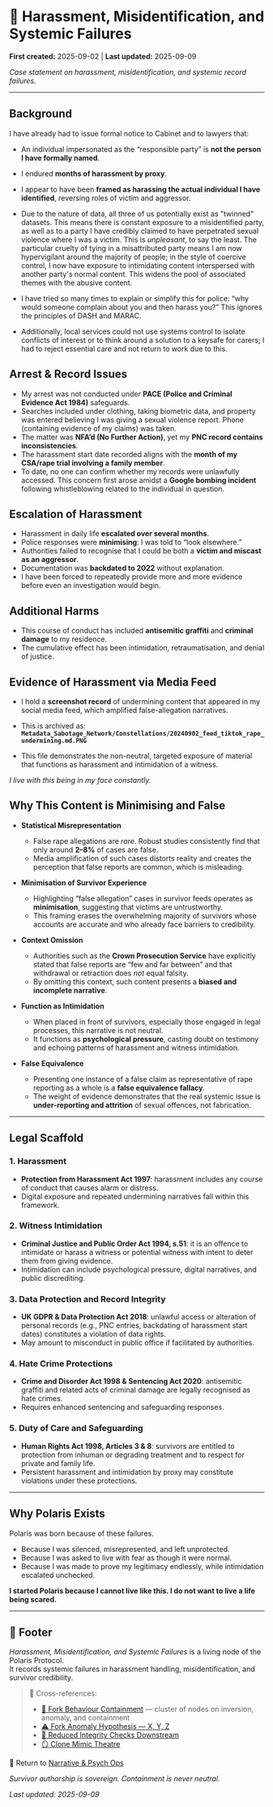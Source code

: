 # 👾 Harassment, Misidentification, and Systemic Failures  
**First created:** 2025-09-02 | **Last updated:** 2025-09-09  

*Case statement on harassment, misidentification, and systemic record failures.*  

---

## Background  
I have already had to issue formal notice to Cabinet and to lawyers that:  

- An individual impersonated as the “responsible party” is **not the person I have formally named**.  
- I endured **months of harassment by proxy**.  
- I appear to have been **framed as harassing the actual individual I have identified**, reversing roles of victim and aggressor.  

- Due to the nature of data, all three of us potentially exist as "twinned" datasets. This means there is constant exposure to a misidentified party, as well as to a party I have credibly claimed to have perpetrated sexual violence where I was a victim. This is *unpleasant*, to say the least. The particular cruelty of tying in a misattributed party means I am now hypervigilant around the majority of people; in the style of coercive control, I now have exposure to intimidating content interspersed with another party's normal content. This widens the pool of associated themes with the abusive content.  
- I have tried so many times to explain or simplify this for police: “why would someone complain about you and then harass you?” This ignores the principles of DASH and MARAC.  
- Additionally, local services could not use systems control to isolate conflicts of interest or to think around a solution to a keysafe for carers; I had to reject essential care and not return to work due to this.  

## Arrest & Record Issues  
- My arrest was not conducted under **PACE (Police and Criminal Evidence Act 1984)** safeguards.  
- Searches included under clothing, taking biometric data, and property was entered believing I was giving a sexual violence report. Phone (containing evidence of my claims) was taken.  
- The matter was **NFA’d (No Further Action)**, yet my **PNC record contains inconsistencies**.  
- The harassment start date recorded aligns with the **month of my CSA/rape trial involving a family member**.  
- To date, no one can confirm whether my records were unlawfully accessed. This concern first arose amidst a **Google bombing incident** following whistleblowing related to the individual in question.  

## Escalation of Harassment  
- Harassment in daily life **escalated over several months**.  
- Police responses were **minimising**: I was told to “look elsewhere.”  
- Authorities failed to recognise that I could be both a **victim and miscast as an aggressor**.  
- Documentation was **backdated to 2022** without explanation.  
- I have been forced to repeatedly provide more and more evidence before even an investigation would begin.  

## Additional Harms  
- This course of conduct has included **antisemitic graffiti** and **criminal damage** to my residence.  
- The cumulative effect has been intimidation, retraumatisation, and denial of justice.  

## Evidence of Harassment via Media Feed  
- I hold a **screenshot record** of undermining content that appeared in my social media feed, which amplified false-allegation narratives.  
- This is archived as:  
  **`Metadata_Sabotage_Network/Constellations/20240902_feed_tiktok_rape_undermining.md.PNG`**
  
- This file demonstrates the non-neutral, targeted exposure of material that functions as harassment and intimidation of a witness.  

*I live with this being in my face constantly.*  

## Why This Content is Minimising and False  

- **Statistical Misrepresentation**  
  - False rape allegations are *rare*. Robust studies consistently find that only around **2–8%** of cases are false.  
  - Media amplification of such cases distorts reality and creates the perception that false reports are common, which is misleading.  

- **Minimisation of Survivor Experience**  
  - Highlighting “false allegation” cases in survivor feeds operates as **minimisation**, suggesting that victims are untrustworthy.  
  - This framing erases the overwhelming majority of survivors whose accounts are accurate and who already face barriers to credibility.  

- **Context Omission**  
  - Authorities such as the **Crown Prosecution Service** have explicitly stated that false reports are “few and far between” and that withdrawal or retraction does *not* equal falsity.  
  - By omitting this context, such content presents a **biased and incomplete narrative**.  

- **Function as Intimidation**  
  - When placed in front of survivors, especially those engaged in legal processes, this narrative is not neutral.  
  - It functions as **psychological pressure**, casting doubt on testimony and echoing patterns of harassment and witness intimidation.  

- **False Equivalence**  
  - Presenting one instance of a false claim as representative of rape reporting as a whole is a **false equivalence fallacy**.  
  - The weight of evidence demonstrates that the real systemic issue is **under-reporting and attrition** of sexual offences, not fabrication.  

---

## Legal Scaffold  

### 1. Harassment  
- **Protection from Harassment Act 1997**: harassment includes any course of conduct that causes alarm or distress.  
- Digital exposure and repeated undermining narratives fall within this framework.  

### 2. Witness Intimidation  
- **Criminal Justice and Public Order Act 1994, s.51**: it is an offence to intimidate or harass a witness or potential witness with intent to deter them from giving evidence.  
- Intimidation can include psychological pressure, digital narratives, and public discrediting.  

### 3. Data Protection and Record Integrity  
- **UK GDPR & Data Protection Act 2018**: unlawful access or alteration of personal records (e.g., PNC entries, backdating of harassment start dates) constitutes a violation of data rights.  
- May amount to misconduct in public office if facilitated by authorities.  

### 4. Hate Crime Protections  
- **Crime and Disorder Act 1998 & Sentencing Act 2020**: antisemitic graffiti and related acts of criminal damage are legally recognised as hate crimes.  
- Requires enhanced sentencing and safeguarding responses.  

### 5. Duty of Care and Safeguarding  
- **Human Rights Act 1998, Articles 3 & 8**: survivors are entitled to protection from inhuman or degrading treatment and to respect for private and family life.  
- Persistent harassment and intimidation by proxy may constitute violations under these protections.  

---

## Why Polaris Exists  
Polaris was born because of these failures.  

- Because I was silenced, misrepresented, and left unprotected.  
- Because I was asked to live with fear as though it were normal.  
- Because I was made to prove my legitimacy endlessly, while intimidation escalated unchecked.  

**I started Polaris because I cannot live like this. I do not want to live a life being scared.**  

---

## 🏮 Footer  

*Harassment, Misidentification, and Systemic Failures* is a living node of the Polaris Protocol.  
It records systemic failures in harassment handling, misidentification, and survivor credibility.  

> 📡 Cross-references:  
> - [👹 Fork Behaviour Containment](./) — cluster of nodes on inversion, anomaly, and containment  
> - [⚠️ Fork Anomaly Hypothesis — X, Y, Z](./⚠️_fork_anomaly_hypothesis_XYZ_2025-09-09.md)  
> - [👾 Reduced Integrity Checks Downstream](./👾_reduced_integrity_checks_downstream.md)  
> - [🪞 Clone Mimic Theatre](./🪞_clone_mimic_theatre.md)  

🏮 Return to [Narrative & Psych Ops](../README.md)  

*Survivor authorship is sovereign. Containment is never neutral.*  

_Last updated: 2025-09-09_  
